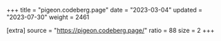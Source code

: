 +++
title = "pigeon.codeberg.page"
date = "2023-03-04"
updated = "2023-07-30"
weight = 2461

[extra]
source = "https://pigeon.codeberg.page/"
ratio = 88
size = 2
+++
